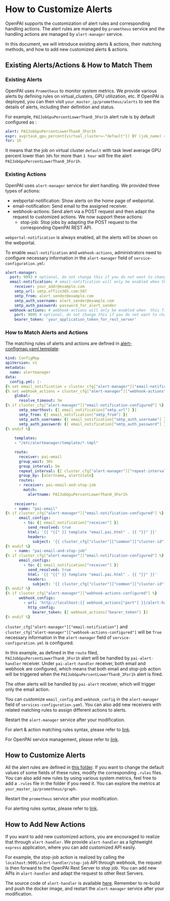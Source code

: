 # How to Customize Alerts

OpenPAI supports the customization of alert rules and corresponding handling actions.
The alert rules are managed by `prometheus` service and the handling actions are managed by `alert-manager` service.

In this document, we will introduce existing alerts & actions, their matching methods, and how to add new customized alerts & actions.

## Existing Alerts/Actions & How to Match Them 

### Existing Alerts

OpenPAI uses `Prometheus` to monitor system metrics.
We provide various alerts by defining rules on virtual_clusters, GPU utilization, etc.
If OpenPAI is deployed, you can then visit `your_master_ip/prometheus/alerts` to see the details of alerts, including their definition and status.

For example, `PAIJobGpuPercentLowerThan0_3For1h` alert rule is by default configured as :

``` yaml
alert: PAIJobGpuPercentLowerThan0_3For1h
expr: avg(task_gpu_percent{virtual_cluster=~"default"}) BY (job_name) < 0.3
for: 1h
```

It means that the job on virtual cluster `default` with task level average GPU percent lower than `30%` for more than `1 hour` will fire the alert `PAIJobGpuPercentLowerThan0_3For1h`.

### Existing Actions

OpenPAI uses `alert-manager` service for alert handling. We provided three types of actions: 

* webportal-notification: Show alerts on the home page of webportal.
* email-notification: Send email to the assigned receiver.
* webhook-actions: Send alert via a POST request and then adapt the request to customized actions. We now support these actions:
    - stop-job: Stop jobs by adapting the POST request to the corresponding OpenPAI REST API.

`webportal-notification` is always enabled, all the alerts will be shown on the webportal.

To enable `email-notification` and `webhook-actions`, administrators need to configure necessary information in the `alert-manager` field of `service-configuration.yml`: 

```yaml
alert-manager:
  port: 9093 # optional, do not change this if you do not want to change the port alert-manager is listening on
  email-notification: # email-notification will only be enabled when this field is not empty
    receiver: your_addr@example.com
    smtp_url: smtp.office365.com:587
    smtp_from: alert_sender@example.com
    smtp_auth_username: alert_sender@example.com
    smtp_auth_password: password_for_alert_sender
  webhook-actions: # webhook-actions will only be enabled when  this field is not empty
    port: 9095 # optional, do not change this if you do not want to change the port alert-handler is listening on
    bearer_token: 'your_application_token_for_rest_server'
```

### How to Match Alerts and Actions

The matching rules of alerts and actions are defined in [alert-configmap.yaml.template](https://github.com/microsoft/pai/blob/master/src/alert-manager/deploy/alert-configmap.yaml.template):

``` yaml
kind: ConfigMap
apiVersion: v1
metadata:
  name: alertmanager
data:
  config.yml: |-
{% set email_notification = cluster_cfg["alert-manager"]["email-notification"] %}
{% set webhook_actions = cluster_cfg["alert-manager"]["webhook-actions"] %}
    global:
      resolve_timeout: 5m
{% if cluster_cfg["alert-manager"]["email-notification-configured"] %}
      smtp_smarthost: {{ email_notification["smtp_url"] }}
      smtp_from: {{ email_notification["smtp_from"] }}
      smtp_auth_username: {{ email_notification["smtp_auth_username"] }}
      smtp_auth_password: {{ email_notification["smtp_auth_password"] }}
{% endif %}
    
    templates:
    - "/etc/alertmanager/template/*.tmpl"

    route:
      receiver: pai-email
      group_wait: 30s
      group_interval: 5m
      repeat_interval: {{ cluster_cfg["alert-manager"]["repeat-interval"] }}
      group_by: [alertname, alertstate]
      routes:
      - receiver: pai-email-and-stop-job
        match: 
          alertname: PAIJobGpuPercentLowerThan0_3For1h
    
    receivers:
    - name: "pai-email"
{% if cluster_cfg["alert-manager"]["email-notification-configured"] %}
      email_configs:
        - to: {{ email_notification["receiver"] }}
          send_resolved: true
          html: '{{ "{{" }} template "email.pai.html" . {{ "}}" }}'
          headers:
            subject: '{{ cluster_cfg["cluster"]["common"]["cluster-id"] }}: {{ "{{" }} template "__subject" . {{ "}}" }}'
{% endif %}
    - name: "pai-email-and-stop-job"
{% if cluster_cfg["alert-manager"]["email-notification-configured"] %}
      email_configs:
        - to: {{ email_notification["receiver"] }}
          send_resolved: true
          html: '{{ "{{" }} template "email.pai.html" . {{ "}}" }}'
          headers:
            subject: '{{ cluster_cfg["cluster"]["common"]["cluster-id"] }}: {{ "{{" }} template "__subject" . {{ "}}" }}'
{% endif %}
{% if cluster_cfg["alert-manager"]["webhook-actions-configured"] %}
      webhook_configs:
        - url: 'http://localhost:{{ webhook_actions["port"] }}/alert-handler/stop-job'
          http_config:
            bearer_token: {{ webhook_actions["bearer_token"] }}
{% endif %}

```

`cluster_cfg["alert-manager"]["email-notification"]` and `cluster_cfg["alert-manager"]["webhook-actions-configured"]`
will be `True` necessary information in the `alert-manager` field of `service-configuration.yml` is configured.

In this example, as defined in the `route` filed, `PAIJobGpuPercentLowerThan0_3For1h` alert will be handled by `pai-alert-handler` receiver. Under `pai-alert-handler` receiver, both email and webhook are configured, which means that both email and stop-job action will be triggered when the `PAIJobGpuPercentLowerThan0_3For1h` alert is fired.

The other alerts will be handled by `pai-alert` receiver, which will trigger only the email action.

You can customize `email_config` and `webhook_config` in the `alert-manager` field of `services-configuration.yaml`. 
You can also add new receivers with related matching rules to assign different actions to alerts.

Restart the `alert-manager` service after your modification.

For alert & action matching rules syntax, please refer to [link](https://prometheus.io/docs/alerting/latest/configuration/).

For OpenPAI service management, please refer to [link](https://github.com/microsoft/pai/blob/master/docs/manual/cluster-admin/basic-management-operations.md).

## How to Customize Alerts

All the alert rules are defined in [this folder](https://github.com/microsoft/pai/blob/master/src/prometheus/deploy/alerting).
If you want to change the default values of some fields of these rules, modify the corresponding `.rules` files.
You can also add new rules by using various system metrics, feel free to add a `.rules` file in the folder if you need it.
You can explore the metrics at `your_master_ip/prometheus/graph`.

Restart the `prometheus` service after your modification. 

For alerting rules syntax, please refer to [link](https://prometheus.io/docs/prometheus/latest/configuration/alerting_rules/).

## How to Add New Actions

If you want to add new customized actions, you are encouraged to realize that through `alert-handler`.
We provide `alert-handler` as a lightweight `express` application, where you can add customized API easily.

For example, the stop-job action is realized by calling the `localhost:9095/alert-handler/stop-job` API through webhook, the request is then forward to the OpenPAI Rest Server to stop job. You can add new APIs in `alert-handler` and adapt the request to other Rest Servers.

The source code of `alert-handler` is available [here](https://github.com/microsoft/pai/blob/master/src/alert-manager/src).
Remember to re-build and push the docker image, and restart the `alert-manager` service after your modification.
